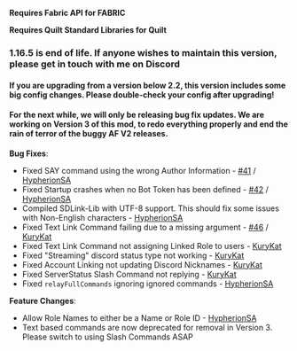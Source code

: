 **Requires Fabric API for FABRIC**

**Requires Quilt Standard Libraries for Quilt**

### 1.16.5 is end of life. If anyone wishes to maintain this version, please get in touch with me on Discord

#### If you are upgrading from a version below 2.2, this version includes some big config changes. Please double-check your config after upgrading!

#### For the next while, we will only be releasing bug fix updates. We are working on Version 3 of this mod, to redo everything properly and end the rain of terror of the buggy AF V2 releases.


**Bug Fixes**:

* Fixed SAY command using the wrong Author Information - [#41](https://github.com/hypherionmc/sdlink/issues/41) / [HypherionSA](https://github.com/hypherionmc/sdlink-lib/commit/abb403d65d6022fa3c0c9dc174f71c7da7a7bd85)
* Fixed Startup crashes when no Bot Token has been defined - [#42](https://github.com/hypherionmc/sdlink/issues/42) / [HypherionSA](https://github.com/hypherionmc/sdlink-lib/commit/43b54d3ee75bb326b749386c0bd22049d510f94d)
* Compiled SDLink-Lib with UTF-8 support. This should fix some issues with Non-English characters - [HypherionSA](https://github.com/hypherionmc/sdlink-lib/commit/1400231ad903c34ef054ab81fdfb629fb0aea68b)
* Fixed Text Link Command failing due to a missing argument - [#46](https://github.com/hypherionmc/sdlink/issues/46) / [KuryKat](https://github.com/hypherionmc/sdlink-lib/commit/e6c1856264ca5fe8acf4ef17b35c3b98c2ad979d)
* Fixed Text Link Command not assigning Linked Role to users - [KuryKat](https://github.com/hypherionmc/sdlink-lib/commit/1afbf396b7c1c0547ab32d906c5ee80550ef8019)
* Fixed "Streaming" discord status type not working - [KuryKat](https://github.com/hypherionmc/sdlink-lib/commit/7d3f4c1a52b515bebe12d6ec77e431f9f1d1de68)
* Fixed Account Linking not updating Discord Nicknames - [KuryKat](https://github.com/hypherionmc/sdlink-lib/commit/11325d3283a812d53184149ed854054bdccfd334)
* Fixed ServerStatus Slash Command not replying - [KuryKat](https://github.com/hypherionmc/sdlink-lib/commit/05adf66a6784d977354e388a6d47f8e0c463afea)
* Fixed `relayFullCommands` ignoring ignored commands - [HypherionSA](https://github.com/hypherionmc/sdlink/commit/5be26c7e110650e5565a9c609fe7feb1370e8456)

**Feature Changes**:

* Allow Role Names to either be a Name or Role ID - [HypherionSA](https://github.com/hypherionmc/sdlink-lib/commit/87cf431725b3a9a21063defd43d50b82cb43d92b)
* Text based commands are now deprecated for removal in Version 3. Please switch to using Slash Commands ASAP
